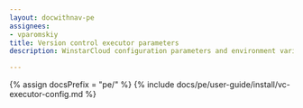 ```yaml
---
layout: docwithnav-pe
assignees:
- vparomskiy
title: Version control executor parameters
description: WinstarCloud configuration parameters and environment variables

---
```


{% assign docsPrefix = "pe/" %}
{% include docs/pe/user-guide/install/vc-executor-config.md %}
